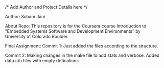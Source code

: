 /* Add Author and Project Details here */

Author: Soham Jani

About Repo:
This repository is for the Coursera course Introduction to "Embedded Systems Software and Development Environments" by University of Colorado Boulder.

Final Assignment: 
Commit 1: Just added the files according to the structure. 
	  

Commit 2: Making changes in the make file to add stats and verbose. 
	  Added data.c/h files with empty definations
	  
